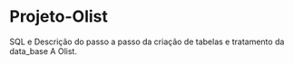 # Projeto-Olist
SQL e Descrição do passo a passo da criação de tabelas e tratamento da data_base A Olist.
